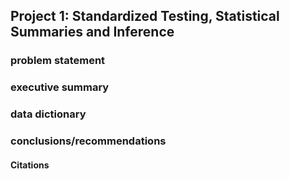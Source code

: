 ## Project 1: Standardized Testing, Statistical Summaries and Inference

### problem statement

### executive summary

### data dictionary 

### conclusions/recommendations

#### Citations 
